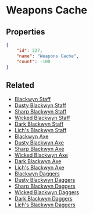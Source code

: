 # Weapons Cache

<no description available>

## Properties

```json
{
    "id": 227,
    "name": "Weapons Cache",
    "count": -100
}
```

## Related

- [Blackwyn Staff](../items/5771-blackwyn-staff.md)
- [Dusty Blackwyn Staff](../items/5772-dusty-blackwyn-staff.md)
- [Sharp Blackwyn Staff](../items/5773-sharp-blackwyn-staff.md)
- [Wicked Blackwyn Staff](../items/5774-wicked-blackwyn-staff.md)
- [Dark Blackwyn Staff](../items/5775-dark-blackwyn-staff.md)
- [Lich's Blackwyn Staff](../items/5776-lich-s-blackwyn-staff.md)
- [Blackwyn Axe](../items/5777-blackwyn-axe.md)
- [Dusty Blackwyn Axe](../items/5778-dusty-blackwyn-axe.md)
- [Sharp Blackwyn Axe](../items/5779-sharp-blackwyn-axe.md)
- [Wicked Blackwyn Axe](../items/5780-wicked-blackwyn-axe.md)
- [Dark Blackwyn Axe](../items/5781-dark-blackwyn-axe.md)
- [Lich's Blackwyn Axe](../items/5782-lich-s-blackwyn-axe.md)
- [Blackwyn Daggers](../items/5783-blackwyn-daggers.md)
- [Dusty Blackwyn Daggers](../items/5784-dusty-blackwyn-daggers.md)
- [Sharp Blackwyn Daggers](../items/5785-sharp-blackwyn-daggers.md)
- [Wicked Blackwyn Daggers](../items/5786-wicked-blackwyn-daggers.md)
- [Dark Blackwyn Daggers](../items/5787-dark-blackwyn-daggers.md)
- [Lich's Blackwyn Daggers](../items/5788-lich-s-blackwyn-daggers.md)

